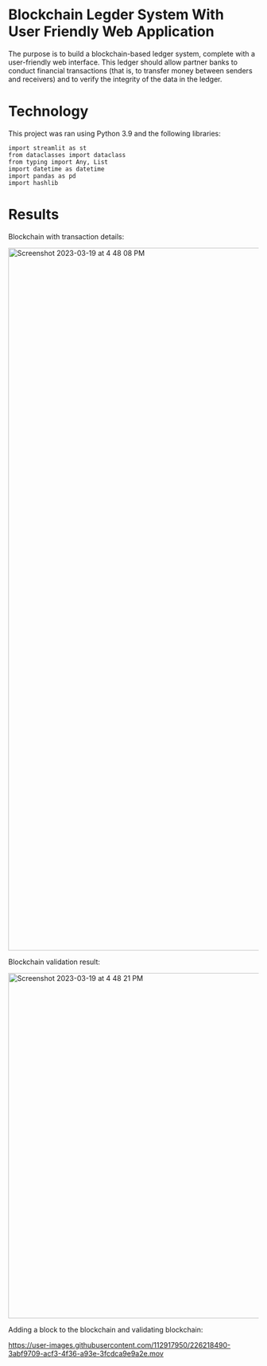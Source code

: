 # Blockchain Legder System With User Friendly Web Application

The purpose is to build a blockchain-based ledger system, complete with a user-friendly web interface. This ledger should allow partner banks to conduct financial transactions (that is, to transfer money between senders and receivers) and to verify the integrity of the data in the ledger.

# Technology

This project was ran using Python 3.9 and the following libraries:

```
import streamlit as st
from dataclasses import dataclass
from typing import Any, List
import datetime as datetime
import pandas as pd
import hashlib
```

# Results

Blockchain with transaction details:

<img width="1410" alt="Screenshot 2023-03-19 at 4 48 08 PM" src="https://user-images.githubusercontent.com/112917950/226217562-ac9e6cb8-879d-4570-8feb-aba8cf8648c3.png">


Blockchain validation result:

<img width="693" alt="Screenshot 2023-03-19 at 4 48 21 PM" src="https://user-images.githubusercontent.com/112917950/226217591-c9cdf6cc-9333-411d-ad19-c7d00a542eb7.png">

Adding a block to the blockchain and validating blockchain:

https://user-images.githubusercontent.com/112917950/226218490-3abf9709-acf3-4f36-a93e-3fcdca9e9a2e.mov


